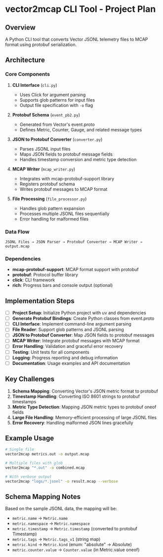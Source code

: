 # vector2mcap CLI Tool - Project Plan

## Overview
A Python CLI tool that converts Vector JSONL telemetry files to MCAP format using protobuf serialization.

## Architecture

### Core Components

1. **CLI Interface** (`cli.py`)
   - Uses Click for argument parsing
   - Supports glob patterns for input files
   - Output file specification with `-o` flag

2. **Protobuf Schema** (`event_pb2.py`)
   - Generated from Vector's event.proto
   - Defines Metric, Counter, Gauge, and related message types

3. **JSON to Protobuf Converter** (`converter.py`)
   - Parses JSONL input files
   - Maps JSON fields to protobuf message fields
   - Handles timestamp conversion and metric type detection

4. **MCAP Writer** (`mcap_writer.py`)
   - Integrates with mcap-protobuf-support library
   - Registers protobuf schema
   - Writes protobuf messages to MCAP format

5. **File Processing** (`file_processor.py`)
   - Handles glob pattern expansion
   - Processes multiple JSONL files sequentially
   - Error handling for malformed files

### Data Flow

```
JSONL Files → JSON Parser → Protobuf Converter → MCAP Writer → output.mcap
```

### Dependencies

- **mcap-protobuf-support**: MCAP format support with protobuf
- **protobuf**: Protocol buffer library
- **click**: CLI framework
- **rich**: Progress bars and console output (optional)

## Implementation Steps

- [ ] **Project Setup**: Initialize Python project with uv and dependencies
- [ ] **Generate Protobuf Bindings**: Create Python classes from event.proto
- [ ] **CLI Interface**: Implement command-line argument parsing
- [ ] **File Reader**: Support glob patterns and JSONL parsing
- [ ] **JSON to Protobuf Converter**: Map JSON fields to protobuf messages
- [ ] **MCAP Writer**: Integrate protobuf messages with MCAP format
- [ ] **Error Handling**: Validation and graceful error recovery
- [ ] **Testing**: Unit tests for all components
- [ ] **Logging**: Progress reporting and debug information
- [ ] **Documentation**: Usage examples and API documentation

## Key Challenges

1. **Schema Mapping**: Converting Vector's JSON metric format to protobuf
2. **Timestamp Handling**: Converting ISO 8601 strings to protobuf timestamps
3. **Metric Type Detection**: Mapping JSON metric types to protobuf oneof fields
4. **Large File Handling**: Memory-efficient processing of large JSONL files
5. **Error Recovery**: Handling malformed JSON lines gracefully

## Example Usage

```bash
# Single file
vector2mcap metrics.out -o output.mcap

# Multiple files with glob
vector2mcap "*.out" -o combined.mcap

# With verbose output
vector2mcap "logs/*.jsonl" -o result.mcap --verbose
```

## Schema Mapping Notes

Based on the sample JSONL data, the mapping will be:

- `metric.name` → `Metric.name`
- `metric.namespace` → `Metric.namespace`
- `metric.timestamp` → `Metric.timestamp` (converted to protobuf Timestamp)
- `metric.tags` → `Metric.tags_v1` (string map)
- `metric.kind` → `Metric.kind` (enum: "absolute" → Absolute)
- `metric.counter.value` → `Counter.value` (in Metric.value oneof)